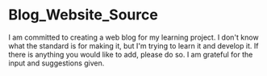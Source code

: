 # Blog_Website_Source

I am committed to creating a web blog for my learning project. I don't know what the standard is for making it, but I'm trying to learn it and develop it. If there is anything you would like to add, please do so. I am grateful for the input and suggestions given.
